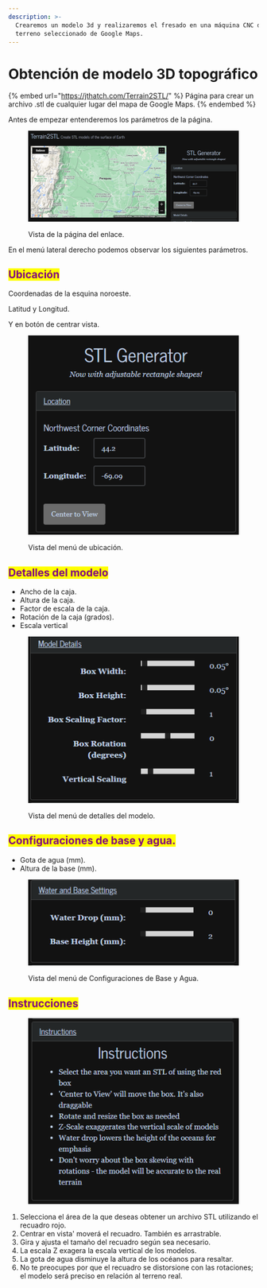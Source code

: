 ```yaml
---
description: >-
  Crearemos un modelo 3d y realizaremos el fresado en una máquina CNC de un
  terreno seleccionado de Google Maps.
---
```


# Obtención de modelo 3D topográfico

{% embed url="https://jthatch.com/Terrain2STL/" %}
Página para crear un archivo .stl de cualquier lugar del mapa de Google Maps.
{% endembed %}

Antes de empezar entenderemos los parámetros de la página.&#x20;

<figure><img src="../../../.gitbook/assets/image (14).png" alt=""><figcaption><p>Vista de la página del enlace.</p></figcaption></figure>

En el menú lateral derecho podemos observar los siguientes parámetros.

## <mark style="color:purple;">**Ubicación**</mark>

Coordenadas de la esquina noroeste.

&#x20;Latitud y Longitud.

&#x20;Y en botón de centrar vista.

<figure><img src="../../../.gitbook/assets/image (15).png" alt=""><figcaption><p>Vista del menú de ubicación.</p></figcaption></figure>

## <mark style="color:purple;">**Detalles del modelo**</mark>

* Ancho de la caja.
* Altura de la caja.
* Factor de escala de la caja.
* Rotación de la caja (grados).
* Escala vertical

<figure><img src="../../../.gitbook/assets/image (16).png" alt=""><figcaption><p>Vista del menú de detalles del modelo.</p></figcaption></figure>

## <mark style="color:purple;">**Configuraciones de base y agua.**</mark>

* Gota de agua (mm).
* Altura de la base (mm).

<figure><img src="../../../.gitbook/assets/image (17).png" alt=""><figcaption><p>Vista del menú de Configuraciones de Base y Agua.</p></figcaption></figure>

## <mark style="color:purple;">Instrucciones</mark>

<figure><img src="../../../.gitbook/assets/image (7).png" alt=""><figcaption></figcaption></figure>

1. Selecciona el área de la que deseas obtener un archivo STL utilizando el recuadro rojo.
2. Centrar en vista' moverá el recuadro. También es arrastrable.
3. Gira y ajusta el tamaño del recuadro según sea necesario.
4. La escala Z exagera la escala vertical de los modelos.
5. La gota de agua disminuye la altura de los océanos para resaltar.
6. No te preocupes por que el recuadro se distorsione con las rotaciones; el modelo será preciso en relación al terreno real.

